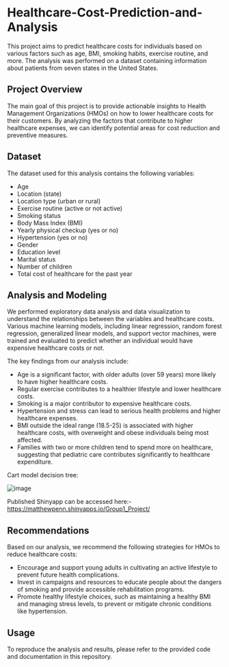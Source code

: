 # Healthcare-Cost-Prediction-and-Analysis
This project aims to predict healthcare costs for individuals based on various factors such as age, BMI, smoking habits, exercise routine, and more. The analysis was performed on a dataset containing information about patients from seven states in the United States.

## Project Overview

The main goal of this project is to provide actionable insights to Health Management Organizations (HMOs) on how to lower healthcare costs for their customers. By analyzing the factors that contribute to higher healthcare expenses, we can identify potential areas for cost reduction and preventive measures.

## Dataset

The dataset used for this analysis contains the following variables:

- Age
- Location (state)
- Location type (urban or rural)
- Exercise routine (active or not active)
- Smoking status
- Body Mass Index (BMI)
- Yearly physical checkup (yes or no)
- Hypertension (yes or no)
- Gender
- Education level
- Marital status
- Number of children
- Total cost of healthcare for the past year

## Analysis and Modeling

We performed exploratory data analysis and data visualization to understand the relationships between the variables and healthcare costs. Various machine learning models, including linear regression, random forest regression, generalized linear models, and support vector machines, were trained and evaluated to predict whether an individual would have expensive healthcare costs or not.

The key findings from our analysis include:

- Age is a significant factor, with older adults (over 59 years) more likely to have higher healthcare costs.
- Regular exercise contributes to a healthier lifestyle and lower healthcare costs.
- Smoking is a major contributor to expensive healthcare costs.
- Hypertension and stress can lead to serious health problems and higher healthcare expenses.
- BMI outside the ideal range (18.5-25) is associated with higher healthcare costs, with overweight and obese individuals being most affected.
- Families with two or more children tend to spend more on healthcare, suggesting that pediatric care contributes significantly to healthcare expenditure.

Cart model decision tree:

![image](https://github.com/Wsahil/Healthcare-Cost-Prediction-and-Analysis/assets/71370836/793e6152-9d9a-4ac7-8e97-5d5dc4df6390)


Published Shinyapp can be accessed here:- https://matthewpenn.shinyapps.io/Group1_Project/


## Recommendations

Based on our analysis, we recommend the following strategies for HMOs to reduce healthcare costs:

- Encourage and support young adults in cultivating an active lifestyle to prevent future health complications.
- Invest in campaigns and resources to educate people about the dangers of smoking and provide accessible rehabilitation programs.
- Promote healthy lifestyle choices, such as maintaining a healthy BMI and managing stress levels, to prevent or mitigate chronic conditions like hypertension.


## Usage

To reproduce the analysis and results, please refer to the provided code and documentation in this repository.
